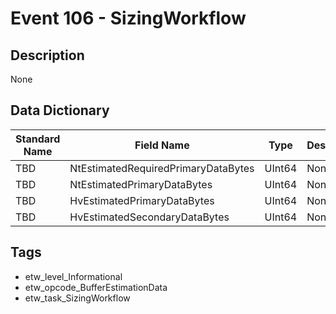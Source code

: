 # Event 106 - SizingWorkflow

## Description
None

## Data Dictionary
|Standard Name|Field Name|Type|Description|Sample Value|
|---|---|---|---|---|
|TBD|NtEstimatedRequiredPrimaryDataBytes|UInt64|None|`None`|
|TBD|NtEstimatedPrimaryDataBytes|UInt64|None|`None`|
|TBD|HvEstimatedPrimaryDataBytes|UInt64|None|`None`|
|TBD|HvEstimatedSecondaryDataBytes|UInt64|None|`None`|

## Tags
* etw_level_Informational
* etw_opcode_BufferEstimationData
* etw_task_SizingWorkflow